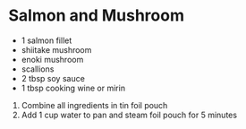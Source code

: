 # Salmon and Mushroom

* 1 salmon fillet
* shiitake mushroom
* enoki mushroom
* scallions
* 2 tbsp soy sauce
* 1 tbsp cooking wine or mirin

1. Combine all ingredients in tin foil pouch
1. Add 1 cup water to pan and steam foil pouch for 5 minutes
